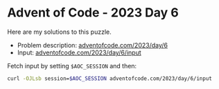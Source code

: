 # Advent of Code - 2023 Day 6
Here are my solutions to this puzzle.

* Problem description: [adventofcode.com/2023/day/6](https://adventofcode.com/2023/day/6)
* Input: [adventofcode.com/2023/day/6/input](https://adventofcode.com/2023/day/6/input)

Fetch input by setting `$AOC_SESSION` and then:
```bash
curl -OJLsb session=$AOC_SESSION adventofcode.com/2023/day/6/input
```
